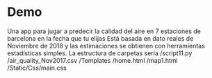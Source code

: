 # Demo
Una app para jugar a predecir la calidad del aire en 7 estaciones de barcelona en la fecha que tu elijas
Está basada en dato reales de Noviembre de 2018 y las estimaciones se obtienen con herramientas estadísticas simples.
La estructura de carpetas sería /script11.py
                                /air_quality_Nov2017.csv
                                /Templates
                                          /home.html
                                          /map1.html
                                /Static/Css/main.css
